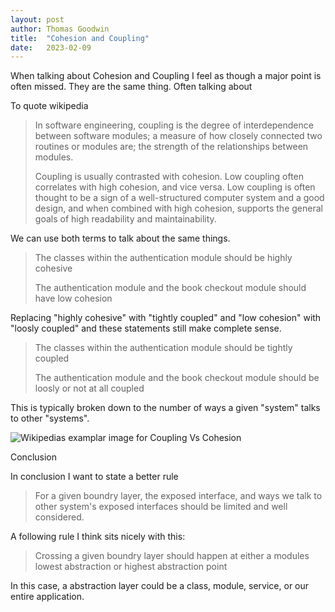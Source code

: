 ```yaml
---
layout: post
author: Thomas Goodwin
title:  "Cohesion and Coupling"
date:   2023-02-09
---
```


When talking about Cohesion and Coupling I feel as though a major point is often missed. They are the same thing. Often talking about 

To quote wikipedia

> In software engineering, coupling is the degree of interdependence between software modules; a measure of how closely connected two routines or modules are; the strength of the relationships between modules.
> 
> Coupling is usually contrasted with cohesion. Low coupling often correlates with high cohesion, and vice versa. Low coupling is often thought to be a sign of a well-structured computer system and a good design, and when combined with high cohesion, supports the general goals of high readability and maintainability.

We can use both terms to talk about the same things.

> The classes within the authentication module should be highly cohesive
>
> The authentication module and the book checkout module should have low cohesion

Replacing "highly cohesive" with "tightly coupled" and "low cohesion" with "loosly coupled" and these statements still make complete sense.

> The classes within the authentication module should be tightly coupled
>
> The authentication module and the book checkout module should be loosly or not at all coupled

This is typically broken down to the number of ways a given "system" talks to other "systems".

![Wikipedias examplar image for Coupling Vs Cohesion](https://en.wikipedia.org/wiki/Coupling_%28computer_programming%29#/media/File:CouplingVsCohesion.svg)

Conclusion

In conclusion I want to state a better rule

> For a given boundry layer, the exposed interface, and ways we talk to other system's exposed interfaces should be limited and well considered.

A following rule I think sits nicely with this:

> Crossing a given boundry layer should happen at either a modules lowest abstraction or highest abstraction point

In this case, a abstraction layer could be a class, module, service, or our entire application.
